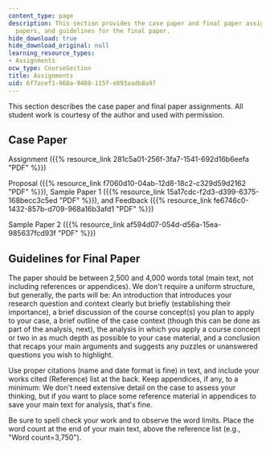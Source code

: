 ```yaml
---
content_type: page
description: This section provides the case paper and final paper assignments, sample
  papers, and guidelines for the final paper.
hide_download: true
hide_download_original: null
learning_resource_types:
- Assignments
ocw_type: CourseSection
title: Assignments
uid: 6f7acef1-968a-9408-115f-e893aadb8a97
---
```


This section describes the case paper and final paper assignments. All student work is courtesy of the author and used with permission.

Case Paper
----------

Assignment ({{% resource_link 281c5a01-256f-3fa7-1541-692d16b6eefa "PDF" %}})

Proposal ({{% resource_link f7060d10-04ab-12d8-18c2-c329d59d2162 "PDF" %}}), Sample Paper 1 ({{% resource_link 15a17cdc-f2d3-d399-6375-168becc3c5ed "PDF" %}}), and Feedback ({{% resource_link fe6746c0-1432-857b-d709-968a16b3afd1 "PDF" %}})

Sample Paper 2 ({{% resource_link af594d07-054d-d56a-15ea-985637fcd93f "PDF" %}})

Guidelines for Final Paper
--------------------------

The paper should be between 2,500 and 4,000 words total (main text, not including references or appendices). We don't require a uniform structure, but generally, the parts will be: An introduction that introduces your research question and context clearly but briefly (establishing their importance), a brief discussion of the course concept(s) you plan to apply to your case, a brief outline of the case context (though this can be done as part of the analysis, next), the analysis in which you apply a course concept or two in as much depth as possible to your case material, and a conclusion that recaps your main arguments and suggests any puzzles or unanswered questions you wish to highlight.

Use proper citations (name and date format is fine) in text, and include your works cited (Reference) list at the back. Keep appendices, if any, to a minimum: We don't need extensive detail on the case to assess your thinking, but if you want to place some reference material in appendices to save your main text for analysis, that's fine.

Be sure to spell check your work and to observe the word limits. Place the word count at the end of your main text, above the reference list (e.g., "Word count=3,750").